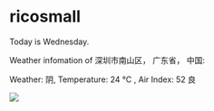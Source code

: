 # ricosmall

Today is Wednesday.

Weather infomation of 深圳市南山区， 广东省， 中国: 

Weather: 阴, Temperature: 24 ℃ , Air Index: 52 良

<img src="https://github-readme-stats.vercel.app/api?username=ricosmall&show_icons=true" />
